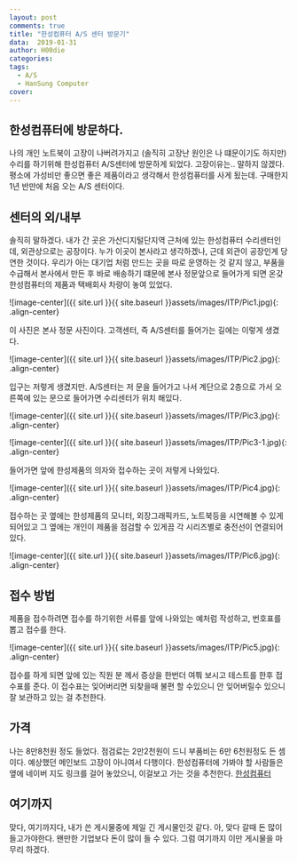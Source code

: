 ```yaml
---
layout: post
comments: true
title: "한성컴퓨터 A/S 센터 방문기"
data:  2019-01-31
author: H00die
categories:
tags:
  - A/S
  - HanSung Computer
cover:
---
```


## 한성컴퓨터에 방문하다.
나의 개인 노트북이 고장이 나버려가지고 (솔직히 고장난 원인은 나 떄문이기도 하지만) 수리를 하기위해 한성컴퓨터 A/S센터에 방문하게 되었다. 고장이유는.. 말하지 않겠다. 평소에 가성비만 좋으면 좋은 제품이라고 생각해서 한성컴퓨터를 사게 됬는데. 구매한지 1년 반만에 처음 오는 A/S 센터이다.

## 센터의 외/내부
솔직히 말하겠다. 내가 간 곳은 가산디지털단지역 근처에 있는 한성컴퓨터 수리센터인데, 외관상으로는 공장이다. 누가 이곳이 본사라고 생각하겠나, 근데 외관이 공장인게 당연한 것이다. 우리가 아는 대기업 처럼 만드는 곳을 따로 운영하는 것 같지 않고, 부품을 수급해서 본사에서 만든 후 바로 배송하기 떄문에 본사 정문앞으로 들어가게 되면 온갖 한성컴퓨터의 제품과 택배회사 차량이 놓여 있었다.

![image-center]({{ site.url }}{{ site.baseurl }}assets/images/ITP/Pic1.jpg){: .align-center}

이 사진은 본사 정문 사진이다. 고객센터, 즉 A/S센터를 들어가는 길에는 이렇게 생겼다.

![image-center]({{ site.url }}{{ site.baseurl }}assets/images/ITP/Pic2.jpg){: .align-center}

입구는 저렇게 생겼지만. A/S센터는 저 문을 들어가고 나서 계단으로 2층으로 가서 오른쪽에 있는 문으로 들어가면 수리센터가 위치 해있다.

![image-center]({{ site.url }}{{ site.baseurl }}assets/images/ITP/Pic3.jpg){: .align-center}

![image-center]({{ site.url }}{{ site.baseurl }}assets/images/ITP/Pic3-1.jpg){: .align-center}

들어가면 앞에 한성제품의 의자와 접수하는 곳이 저렇게 나와있다.

![image-center]({{ site.url }}{{ site.baseurl }}assets/images/ITP/Pic4.jpg){: .align-center}

접수하는 곳 옆에는 한성제품의 모니터, 외장그래픽카드, 노트북등을 시연해볼 수 있게 되어있고 그 옆에는 개인이 제품을 점검할 수 있게끔 각 시리즈별로 충전선이 연결되어 있다.

![image-center]({{ site.url }}{{ site.baseurl }}assets/images/ITP/Pic6.jpg){: .align-center}

## 접수 방법
제품을 접수하려면 접수를 하기위한 서류를 앞에 나와있는 예처럼 작성하고, 번호표를 뽑고 접수를 한다.

![image-center]({{ site.url }}{{ site.baseurl }}assets/images/ITP/Pic5.jpg){: .align-center}

접수를 하게 되면 앞에 있는 직원 분 께서 증상을 한번더 여쭤 보시고 테스트를 한후 접수표를 준다. 이 접수표는 잊어버리면 되찾을때 불편 할 수있으니 안 잊어버릴수 있으니 잘 보관하고 있는 걸 추천한다.

## 가격
나는 8만8천원 정도 들었다. 점검료는 2만2천원이 드니 부품비는 6만 6천원정도 든 셈이다. 예상했던 메인보드 고장이 아니여서 다행이다.
한성컴퓨터에 가봐야 할 사람들은 옆에 네이버 지도 링크를 걸어 놓았으니, 이걸보고 가는 것을 추천한다.
[한성컴퓨터](https://map.naver.com/local/siteview.nhn?code=974726851)

## 여기까지
맞다, 여기까지다, 내가 쓴 게시물중에 제일 긴 게시물인것 같다. 아, 맞다 갈때 돈 많이 들고가야한다. 왠만한 기업보다 돈이 많이 들 수 있다. 그럼 여기까지 이만 게시물을 마무리 하겠다.

